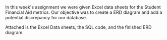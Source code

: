 In this week's assignment we were given Excel data sheets for the Student Financial Aid metrics. 
Our objective was to create a ERD diagram and add a potential discrepancy for our database.

Attached is the Excel Data sheets, the SQL code, and the finished ERD diagram.
